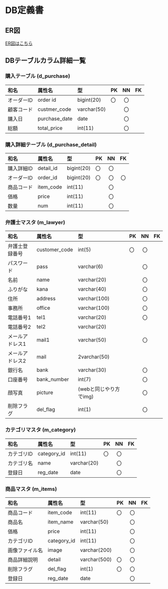 # DB定義書
## ER図
[ER図はこちら](https://github.com/Aso2001374/2021sys-design/blob/main/0705kadai.md "ER図はこちら")

## DBテーブルカラム詳細一覧

### 購入テーブル (d_purchase)
|和名|属性名|型|PK|NN|FK|
|:---|:-----|:--|:--|:--:|:--:|
|オーダーID|order id|bigint(20)|〇|〇|　|
|顧客コード|custmer_code|varchar(50)| |〇| |
|購入日|purchase_date|date| |〇|　|
|総額|total_price|int(11)| |〇||

### 購入詳細テーブル (d_purchase_detail)
|和名|属性名|型|PK|NN|FK|
|:---|:-----|:--|:--|:--:|:--:|
|購入詳細ID|detail_id|bigint(20)|〇|〇|　|
|オーダーID|order_id|bigint(20)|〇|〇|〇|
|商品コード|item_code|int(11)| |〇|　|
|価格|price|int(11)| |〇||
|数量|num|int(11)| |〇||

### 弁護士マスタ (m_lawyer)
|和名|属性名|型|PK|NN|FK|
|:---|:-----|:--|:--|:--:|:--:|
|弁護士登録番号|customer_code|int(5)|〇|〇|　|
|パスワード|pass|varchar(6)| |〇| |
|名前|name|varchar(20)| |〇|　|
|ふりがな|kana|varchar(40)| |〇|　|
|住所|address|varchar(100)| |〇| |
|事務所|office|varchar(100)| |〇| |
|電話番号1|tel1|varchar(20)| |〇|　|
|電話番号2|tel2|varchar(20)| ||　|
|メールアドレス1|mail1|varchar(50)| |〇| |
|メールアドレス2|mail|2varchar(50)| || |
|銀行名|bank|varchar(30)| |〇| |
|口座番号|bank_number|int(7)| |〇| |
|顔写真|picture|(webと同じやり方でimg)| |〇| |
|削除フラグ|del_flag|int(1)| |〇|　|


### カテゴリマスタ (m_category)
|和名|属性名|型|PK|NN|FK|
|:---|:-----|:--|:--|:--:|:--:|
|カテゴリID|category_id|int(11)|〇|〇|　|
|カテゴリ名|name|varchar(20)| |〇| |
|登録日|reg_date|date| |〇| |

### 商品マスタ (m_items)
|和名|属性名|型|PK|NN|FK|
|:---|:-----|:--|:--|:--:|:--:|
|商品コード|item_code|int(11)|〇|〇|　|
|商品名|item_name|varchar(50)| |〇| |
|価格|price|int(11)| |〇|　|
|カテゴリID|category_id|int(11)| |〇| |
|画像ファイル名|image|varchar(200)| |〇|　|
|商品詳細説明|detail|varchar(500)|〇|〇| |
|削除フラグ|del_flag|int(1)|〇|〇|　|
|登録日|reg_date|date| |〇| |
